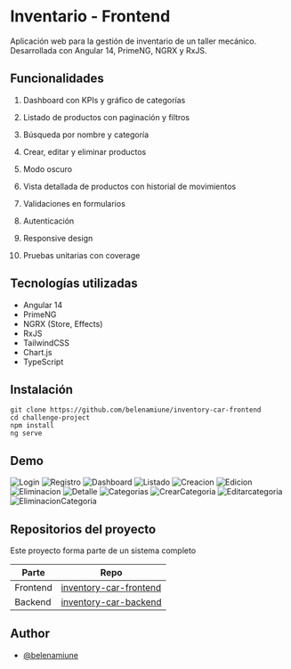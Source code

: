 # Inventario - Frontend

Aplicación web para la gestión de inventario de un taller mecánico. Desarrollada con Angular 14, PrimeNG, NGRX y RxJS.

## Funcionalidades

1. Dashboard con KPIs y gráfico de categorías

2. Listado de productos con paginación y filtros

3. Búsqueda por nombre y categoría

4. Crear, editar y eliminar productos

5. Modo oscuro

6. Vista detallada de productos con historial de movimientos

7. Validaciones en formularios

8. Autenticación

9. Responsive design

10. Pruebas unitarias con coverage

## Tecnologías utilizadas

- Angular 14
- PrimeNG
- NGRX (Store, Effects)
- RxJS
- TailwindCSS
- Chart.js
- TypeScript

## Instalación

```
git clone https://github.com/belenamiune/inventory-car-frontend
cd challenge-project
npm install
ng serve
```

## Demo

![Login](imagenes/login.png)
![Registro](imagenes/registro.png)
![Dashboard](imagenes/dashboard.png)
![Listado](imagenes/listado.png)
![Creacion](imagenes/creacion.png)
![Edicion](imagenes/edicion.png)
![Eliminacion](imagenes/eliminacion.png)
![Detalle](imagenes/detalle.png)
![Categorias](imagenes/categorias.png)
![CrearCategoria](imagenes/crearcategoria.png)
![Editarcategoria](imagenes/edicioncategoria.png)
![EliminacionCategoria](imagenes/eliminacioncategoria.png)

## Repositorios del proyecto

Este proyecto forma parte de un sistema completo

| Parte    | Repo                                                                            |
| -------- | ------------------------------------------------------------------------------- |
| Frontend | [inventory-car-frontend](https://github.com/belenamiune/inventory-car-frontend) |
| Backend  | [inventory-car-backend](https://github.com/belenamiune/inventory-car-backend)   |

## Author

- [@belenamiune](https://github.com/belenamiune)
